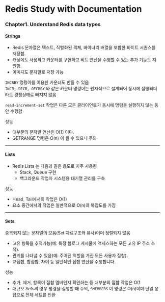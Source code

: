 # Redis Study with Documentation

### __Chapter1. Understand Redis data types__

#### Strings
- Redis 문자열은 텍스트, 직렬화된 객체, 바이너리 배열을 포함한 바이트 시퀀스를 저장함.
- 캐싱에도 사용되고 카운터를 구현하고 비트 연산을 수행할 수 있는 추가 기능도 지원함.
- 이미지도 문자열로 저장 가능

`INCRBY` 명령어를 이용한 카운터도 만들 수 있음  
`INCR, DECR, DECRBY` 와 같은 카운터 명령어는 원자적으로 설계되어 동시에 실행되더라도 경쟁상태로 빠지지 않음  

`read-increment-set` 작업은 다른 모든 클라이언트가 동시에 명령을 실행하지 않는 동안 수행함

성능
- 대부분의 문자열 연산은 O(1) 이다.
- GETRANGE 명령은 O(n) 이 될 수 있으니 주의

<hr>

#### Lists
- Redis Lists 는 다음과 같은 용도로 자주 사용됨
    - Stack, Queue 구현
    - 백그라운드 작업자 시스템용 대기열 관리를 구축

성능
- Head, Tail에서의 작업은 O(1)
- 요소 중간에서의 작업은 일반적으로 O(n)의 복잡도를 가짐

<hr>

#### Sets
중복되지 않는 문자열의 모음(Set 자료구조와 유사)이며 정렬되지 않음

- 고유 항목을 추적가능(예: 특정 블로그 게시물에 액세스하는 모든 고유 IP 주소 추적).
- 관계를 나타낼 수 있음(예: 주어진 역할을 가진 모든 사용자 집합).
- 교집합, 합집합, 차이 등 일반적인 집합 연산을 수행합니다.

성능
- 추가, 제거, 항목이 집합 멤버인지 확인하는 등 대부분의 집합 작업은 O(1
- 대규모 Sets의 경우 명령을 실행할 때 주의, `SMEMBERS` 이 명령은 O(n)이며 단일 응답으로 전체 세트를 반환